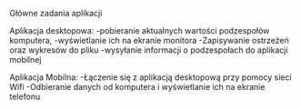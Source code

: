 Główne zadania aplikacji 

Aplikacja desktopowa:
-pobieranie aktualnych wartości podzespołów komputera,
-wyświetlanie ich na ekranie monitora 
-Zapisywanie ostrzeżeń oraz wykresów do pliku
-wysyłanie informacji o podzespołach do aplikacji mobilnej 

Aplikacja Mobilna:
-Łączenie się z aplikacją desktopową przy pomocy sieci Wifi
-Odbieranie danych od komputera i wyświetlanie ich na ekranie telefonu
